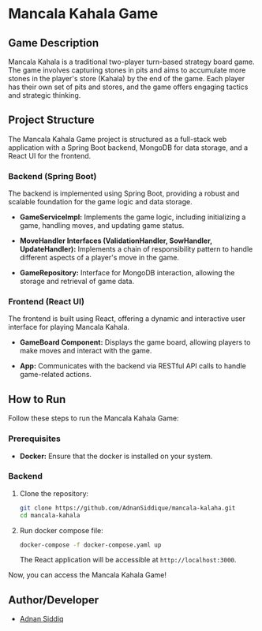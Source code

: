 # Mancala Kahala Game

## Game Description

Mancala Kahala is a traditional two-player turn-based strategy board game. 
The game involves capturing stones in pits and aims to accumulate more stones in the player's store (Kahala) by the end of the game. 
Each player has their own set of pits and stores, and the game offers engaging tactics and strategic thinking.

## Project Structure

The Mancala Kahala Game project is structured as a full-stack web application with a Spring Boot backend, MongoDB for data storage, and a React UI for the frontend.

### Backend (Spring Boot)

The backend is implemented using Spring Boot, providing a robust and scalable foundation for the game logic and data storage.

- **GameServiceImpl:** Implements the game logic, including initializing a game, handling moves, and updating game status.

- **MoveHandler Interfaces (ValidationHandler, SowHandler, UpdateHandler):** Implements a chain of responsibility pattern to handle different aspects of a player's move in the game.

- **GameRepository:** Interface for MongoDB interaction, allowing the storage and retrieval of game data.

### Frontend (React UI)

The frontend is built using React, offering a dynamic and interactive user interface for playing Mancala Kahala.

- **GameBoard Component:** Displays the game board, allowing players to make moves and interact with the game.

- **App:** Communicates with the backend via RESTful API calls to handle game-related actions.

## How to Run

Follow these steps to run the Mancala Kahala Game:

### Prerequisites

- **Docker:** Ensure that the docker is installed on your system.

### Backend

1. Clone the repository:

    ```bash
    git clone https://github.com/AdnanSiddique/mancala-kalaha.git
    cd mancala-kahala
    ```
   
2. Run docker compose file:

    ```bash
    docker-compose -f docker-compose.yaml up
    ```
   
   The React application will be accessible at `http://localhost:3000`.

Now, you can access the Mancala Kahala Game!


## Author/Developer
- [Adnan Siddiq](https://www.linkedin.com/in/adnans/) 